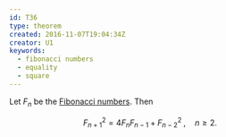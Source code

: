 ```yaml
---
id: T36
type: theorem
created: 2016-11-07T19:04:34Z
creator: U1
keywords:
  - fibonacci numbers
  - equality
  - square
---
```

Let $F_n$ be the [Fibonacci numbers](D9#fibonacci-number). Then

$$
F_{n+1}^2 = 4 F_n F_{n-1} + F_{n-2}^2 \; , \quad n \geq 2.
$$
